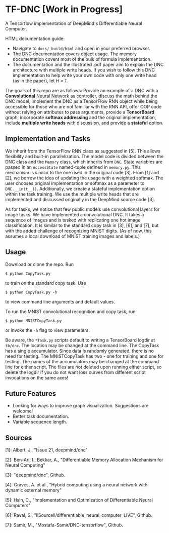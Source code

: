# TF-DNC [Work in Progress]
A Tensorflow implementation of DeepMind's Differentiable Neural Computer.

HTML documentation guide:
* Navigate to `docs/_build/html` and open in your preferred browser.
* The DNC documentation covers object usage. The memory documentation covers most of the bulk of formula implementation.
* The documentation and the illustrated .pdf paper aim to explain the DNC architecture with multiple write heads. If you wish to follow this DNC implementation to help write your own code with only one write head (as in the paper), let *H = 1*.

The goals of this repo are as follows: Provide an example of a DNC with a **Convolutional** Neural Network as controller, discuss the math behind the DNC model, implement the DNC as a TensorFlow RNN object while being accessible for those who are not familiar with the RNN API, offer OOP code without relying on attributes to pass arguments, provide a **TensorBoard** graph, incorporate **softmax addressing** and the original implementation, include **multiple write heads** with discussion, and provide a **stateful** option.

## Implementation and Tasks
We inherit from the TensorFlow RNN class as suggested in [5]. This allows flexibility and built-in parallelization. The model code is divided between the DNC class and the `Memory` class, which inherits from `DNC`. State variables are passed in an `AccessState` named-tuple defined in `memory.py`. This mechanism is similar to the one used in the original code [3]. From [1] and [2], we borrow the idea of updating the usage with a weighted softmax. The user chooses original implementation or softmax as a parameter to `DNC.__init__()`. Additionally, we create a stateful implementation option within the task training. We use the multiple write heads that are implemented and discussed originally in the DeepMind source code [3].

As for tasks, we notice that few public models use convolutional layers for image tasks. We have implemented a convolutional DNC. It takes a sequence of images and is tasked with replicating one hot image classification. It is similar to the standard copy task in [3], [6], and [7], but with the added challenge of recognizing MNIST digits. (As of now, this assumes a local download of MNIST training images and labels.)

## Usage
Download or clone the repo. Run

    $ python CopyTask.py

to train on the standard copy task. Use

    $ python CopyTask.py -h

to view command line arguments and default values.

To run the MNIST convolutional recognition and copy task, run

    $ python MNISTCopyTask.py

or invoke the `-h` flag to view parameters.

Be aware, the `*Task.py` scripts default to writing a TensorBoard logdir at `tb/dnc`. The location may be changed at the command line. The CopyTask has a single accumulator. Since data is randomly generated, there is no need for testing. The MNISTCopyTask has two - one for training and one for testing. The names of the accumulators may be changed at the command line for either script. The files are not deleted upon running either script, so delete the logdir if you do not want loss curves from different script invocations on the same axes!

## Future Features
* Looking for ways to improve graph visualization. Suggestions are welcome!
* Better task documentation.
* Variable sequence length.

## Sources

[1]: Albert, J., "Issue 21, deepmind/dnc"

[2]: Ben-Ari, I., Bekkar, A., "Differentiable Memory Allocation Mechanism for Neural Computing"

[3]: "deepmind/dnc", Github.

[4]: Graves, A. et al., "Hybrid computing using a neural network with dynamic external memory"

[5]: Hsin, C., "Implementation and Optimization of Differentiable Neural Computers"

[6]: Raval, S., "llSourcell/differentiable_neural_computer_LIVE", Github.

[7]: Samir, M., "Mostafa-Samir/DNC-tensorflow", Github.
